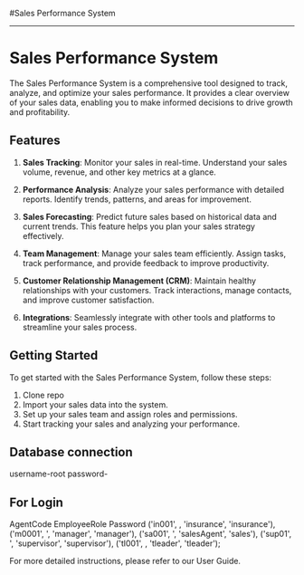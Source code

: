 #Sales Performance System


---

# Sales Performance System

The Sales Performance System is a comprehensive tool designed to track, analyze, and optimize your sales performance. It provides a clear overview of your sales data, enabling you to make informed decisions to drive growth and profitability.

## Features

1. **Sales Tracking**: Monitor your sales in real-time. Understand your sales volume, revenue, and other key metrics at a glance.

2. **Performance Analysis**: Analyze your sales performance with detailed reports. Identify trends, patterns, and areas for improvement.

3. **Sales Forecasting**: Predict future sales based on historical data and current trends. This feature helps you plan your sales strategy effectively.

4. **Team Management**: Manage your sales team efficiently. Assign tasks, track performance, and provide feedback to improve productivity.

5. **Customer Relationship Management (CRM)**: Maintain healthy relationships with your customers. Track interactions, manage contacts, and improve customer satisfaction.

6. **Integrations**: Seamlessly integrate with other tools and platforms to streamline your sales process.

## Getting Started

To get started with the Sales Performance System, follow these steps:

1. Clone repo
2. Import your sales data into the system.
3. Set up your sales team and assign roles and permissions.
4. Start tracking your sales and analyzing your performance.

## Database connection
username-root
password-


##  For Login
AgentCode    EmployeeRole   Password
('in001', , 'insurance', 'insurance'),
('m0001', ', 'manager', 'manager'),
('sa001', ', 'salesAgent', 'sales'),
('sup01', ', 'supervisor', 'supervisor'),
('tl001', , 'tleader', 'tleader');


For more detailed instructions, please refer to our User Guide.

